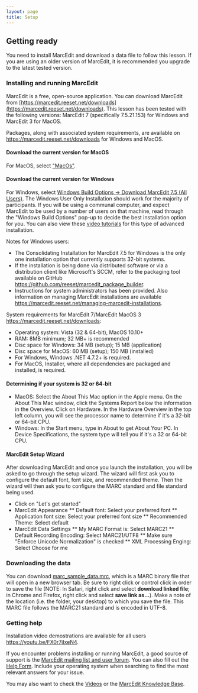 ```yaml
---
layout: page
title: Setup
---
```


## Getting ready

You need to install MarcEdit and download a data file to follow this lesson. If you are using an older version of MarcEdit, it is recommended you upgrade to the latest tested version.

### Installing and running MarcEdit

MarcEdit is a free, open-source application. You can download MarcEdit from
[https://marcedit.reeset.net/downloads](https://marcedit.reeset.net/downloads).
This lesson has been tested with the following versions: MarcEdit 7 (specifically 7.5.21.153) for Windows and MarcEdit 3 for MacOS. 

Packages, along with associated system requirements, are available on <https://marcedit.reeset.net/downloads> for Windows and MacOS.

#### Download the current version for MacOS
For MacOS, select ["MacOs"](https://marcedit.reeset.net/software/marcedit75/MarcEdit3_5.pkg.zip).

#### Download the current version for Windows
For Windows, select [Windows Build Options -> Download MarcEdit 7.5 (All Users)](https://marcedit.reeset.net/software/marcedit75/MarcEdit_7_5_User_Install.exe). The Windows User Only Installation should work for the majority of participants. If you will be using a communal computer, and expect MarcEdit to be used by a number of users on that machine, read through the "Windows Build Options" pop-up to decide the best installation option for you. You can also view these [video tutorials](https://youtu.be/7wYo7VoOwMI) for this type of advanced installation.

Notes for Windows users:
* The Consolidating Installation for MarcEdit 7.5 for Windows is the only one installation option that currently supports 32-bit systems.
* If the installation is being done via distributed software or via a distribution client like Microsoft's SCCM, refer to the packaging tool available on GitHub <https://github.com/reeset/marcedit_package_builder>.
* Instructions for system administrators has been provided. Also information on managing MarcEdit installations are available <https://marcedit.reeset.net/managing-marcedit-installations>.

System requirements for MarcEdit 7/MarcEdit MacOS 3 <https://marcedit.reeset.net/downloads>:
* Operating system: Vista (32 & 64-bit), MacOS 10.10+
* RAM: 8MB minimum; 32 MB+ is recommended
* Disc space for Windows: 34 MB (setup); 15 MB (application)
* Disc space for MacOS: 60 MB (setup); 150 MB (installed)
* For Windows, Windows .NET 4.7.2+ is required.
* For MacOS, Installer, where all dependencies are packaged and installed, is required.

#### Determining if your system is 32 or 64-bit
* MacOS: Select the About This Mac option in the Apple menu. On the About This Mac window, click the Systems Report below the information in the Overview. Click on Hardware. In the Hardware Overview in the top left column, you will see the processor name to determine if it's a 32-bit or 64-bit CPU.
* Windows: In the Start menu, type in About to get About Your PC. In Device Specifications, the system type will tell you if it's a 32 or 64-bit CPU.

#### MarcEdit Setup Wizard
After downloading MarcEdit and once you launch the installation, you will be asked to go through the setup wizard. The wizard will first ask you to configure the default font, font size, and recommended theme. Then the wizard will then ask you to configure the MARC standard and file standard being used.

* Click on "Let's get started"
* MarcEdit Appearance 
  ** Default font: Select your preferred font
  ** Application font size: Select your preferred font size
  ** Recommended Theme: Select default
* MarcEdit Data Settings
  ** My MARC Format is: Select MARC21
  ** Default Recording Encoding: Select MARC21/UTF8
  ** Make sure "Enforce Unicode Normalization" is checked
  ** XML Processing Enging: Select Choose for me

### Downloading the data
You can download [marc_sample_data.mrc](https://github.com/LibraryCarpentry/lc-marcedit/tree/gh-pages/data/marc_sample_data.mrc), which is a MARC binary file that will open in a new browser tab. Be sure to right click or control click in order to save the file (NOTE: In Safari, right click and select **download linked file**; in Chrome and Firefox, right click and select **save link as...**). Make a note of the location (i.e. the folder, your desktop) to which you save the file. This MARC file follows the MARC21 standard and is encoded in UTF-8.


### Getting help

Installation video demostrations are available for all users <https://youtu.be/FX0r7jIxeN4>.

If you encounter problems installing or running MarcEdit, a good source of support is the [MarcEdit mailing list and user forum](http://listserv.gmu.edu/cgi-bin/wa?A0=marcedit-l). You can also fill out the [Help Form](https://marcedit.reeset.net/contact-me).
Include your operating system when searching to find the most relevant answers for your issue.

You may also want to check the [Videos](https://www.youtube.com/playlist?list=PLrHRsJ91nVFScJLS91SWR5awtFfpewMWg) or the [MarcEdit Knowledge Base](https://marcedit.reeset.net/archives/category/knowledge_base).

